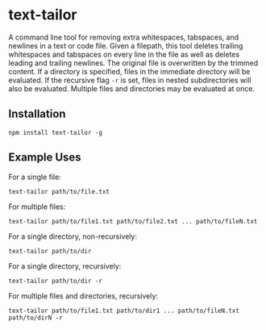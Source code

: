 # text-tailor

A command line tool for removing extra whitespaces, tabspaces, and newlines in a text or code file. Given a filepath, this tool deletes trailing whitespaces and tabspaces on every line in the file as well as deletes leading and trailing newlines. The original file is overwritten by the trimmed content. If a directory is specified, files in the immediate directory will be evaluated. If the recursive flag ```-r``` is set, files in nested subdirectories will also be evaluated. Multiple files and directories may be evaluated at once.

## Installation
```
npm install text-tailor -g
```

## Example Uses
For a single file:
```
text-tailor path/to/file.txt
```
For multiple files:
```
text-tailor path/to/file1.txt path/to/file2.txt ... path/to/fileN.txt
```
For a single directory, non-recursively:
```
text-tailor path/to/dir
```
For a single directory, recursively:
```
text-tailor path/to/dir -r
```
For multiple files and directories, recursively:
```
text-tailor path/to/file1.txt path/to/dir1 ... path/to/fileN.txt path/to/dirN -r
```